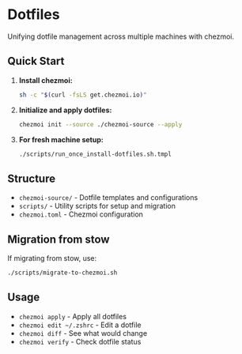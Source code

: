 # Dotfiles

Unifying dotfile management across multiple machines with chezmoi.

## Quick Start

1. **Install chezmoi:**
   ```bash
   sh -c "$(curl -fsLS get.chezmoi.io)"
   ```

2. **Initialize and apply dotfiles:**
   ```bash
   chezmoi init --source ./chezmoi-source --apply
   ```

3. **For fresh machine setup:**
   ```bash
   ./scripts/run_once_install-dotfiles.sh.tmpl
   ```

## Structure

- `chezmoi-source/` - Dotfile templates and configurations
- `scripts/` - Utility scripts for setup and migration
- `chezmoi.toml` - Chezmoi configuration

## Migration from stow

If migrating from stow, use:
```bash
./scripts/migrate-to-chezmoi.sh
```

## Usage

- `chezmoi apply` - Apply all dotfiles
- `chezmoi edit ~/.zshrc` - Edit a dotfile
- `chezmoi diff` - See what would change
- `chezmoi verify` - Check dotfile status

